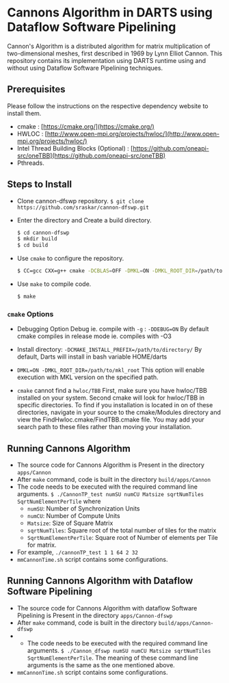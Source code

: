 # Cannons Algorithm in DARTS using Dataflow Software Pipelining

Cannon's Algorithm is a distributed algorithm for matrix multiplication of two-dimensional meshes, first described in 1969 by Lynn Elliot Cannon. This repository contains its implementation using DARTS runtime using and without using Dataflow Software Pipelining techniques. 

## Prerequisites

Please follow the instructions on the respective dependency website to install them. 

* cmake : [https://cmake.org/](https://cmake.org/)
* HWLOC : [http://www.open-mpi.org/projects/hwloc/](http://www.open-mpi.org/projects/hwloc/)
* Intel Thread Building Blocks (Optional) : [https://github.com/oneapi-src/oneTBB](https://github.com/oneapi-src/oneTBB)
* Pthreads.


## Steps to Install

* Clone cannon-dfswp repository.
  `$ git clone https://github.com/sraskar/cannon-dfswp.git`

* Enter the directory and Create a build directory.
  ```bash
  $ cd cannon-dfswp
  $ mkdir build 
  $ cd build 
  ```
* Use `cmake` to configure the repository.
  ```bash
  $ CC=gcc CXX=g++ cmake -DCBLAS=OFF -DMKL=ON -DMKL_ROOT_DIR=/path/to/mkl_root -DHWLOC_ROOT=/path/to/hwloc_root
  ```

* Use `make` to compile code. 
  ```bash
  $ make 
  ``` 

### `cmake` Options 

* Debugging Option 
Debug ie. compile with `-g` : `-DDEBUG=ON` 
By default cmake compiles in release mode ie. compiles with -O3

* Install directory: `-DCMAKE_INSTALL_PREFIX=/path/to/directory/`
  By default, Darts will install in bash variable HOME/darts

* `DMKL=ON -DMKL_ROOT_DIR=/path/to/mkl_root`
  This option will enable execution with MKL version on the specified path.  

* `cmake` cannot find a `hwloc/TBB` 
  First, make sure you have hwloc/TBB installed on your system. Second cmake will look for hwloc/TBB in specific directories. To find if you installation is located in on of these directories, navigate in your source to the cmake/Modules directory and view the FindHwloc.cmake/FindTBB.cmake file. You may add your search path to these files rather than moving your installation.

## Running Cannons Algorithm

* The source code for Cannons Algorithm is Present in the directory `apps/Cannon`
* After `make` command, code is built in the directory `build/apps/Cannon`
* The code needs to be executed with the required command line arguments. 
`$ ./CannonTP_test numSU numCU Matsize sqrtNumTiles SqrtNumElementPerTile` where 
  * `numSU`: Number of Synchronization Units
  * `numCU`: Number of Compute Units 
  * `Matsize`: Size of Square Matrix
  * `sqrtNumTiles`: Square root of the total number of tiles for the matrix 
  * `SqrtNumElementPerTile`: Square root of Number of elements per Tile for matrix. 
* For example, `./cannonTP_test 1 1 64 2 32` 
* `mmCannonTime.sh` script contains some configurations. 

## Running Cannons Algorithm with Dataflow Software Pipelining 

* The source code for Cannons Algorithm with dataflow Software Pipelining is Present in the directory `apps/Cannon-dfswp`
* After `make` command, code is built in the directory `build/apps/Cannon-dfswp`
* * The code needs to be executed with the required command line arguments. 
`$ ./Cannon_dfswp numSU numCU Matsize sqrtNumTiles SqrtNumElementPerTile`. The meaning of these command line arguments is the same as the one mentioned above. 
* `mmCannonTime.sh` script contains some configurations. 
